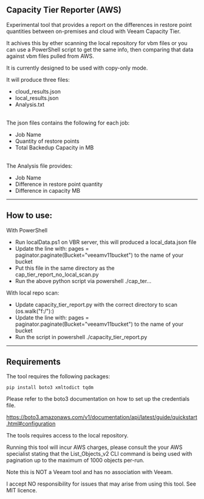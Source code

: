 ## Capacity Tier Reporter (AWS)

Experimental tool that provides a report on the differences in restore point quantities between on-premises and cloud with Veeam Capacity Tier. 

It achives this by ether scanning the local repository for vbm files or you can use a PowerShell script to get the same info, then comparing that data against vbm files pulled from AWS.

It is currently designed to be used with copy-only mode. 

It will produce three files:
- cloud_results.json
- local_results.json
- Analysis.txt

<br>
The json files contains the following for each job:

- Job Name
- Quantity of restore points
- Total Backedup Capacity in MB

<br>
The Analysis file provides:

- Job Name
- Difference in restore point quantity 
- Difference in capacity MB

<hr>

## How to use:

With PowerShell

- Run localData.ps1 on VBR server, this will produced a local_data.json file
- Update the line with: pages = paginator.paginate(Bucket="veeamv11bucket") to the name of your bucket
- Put this file in the same directory as the cap_tier_report_no_local_scan.py
- Run the above python script via powershell ./cap_ter...

With local repo scan:

- Update capacity_tier_report.py with the correct directory to scan (os.walk("f:/"):)
- Update the line with: pages = paginator.paginate(Bucket="veeamv11bucket") to the name of your bucket
- Run the script in powershell ./capacity_tier_report.py

<hr>

## Requirements

The tool requires the following packages:

    pip install boto3 xmltodict tqdm

Please refer to the boto3 documentation on how to set up the credentials file.

https://boto3.amazonaws.com/v1/documentation/api/latest/guide/quickstart.html#configuration

The tools requires access to the local repository. 

Running this tool will incur AWS charges, please consult the your AWS specialist stating that the List_Objects_v2 CLI command is being used with pagination up to the maximum of 1000 objects per-run.

Note this is NOT a Veeam tool and has no association with Veeam.

I accept NO responsibility for issues that may arise from using this tool. See MIT licence.
